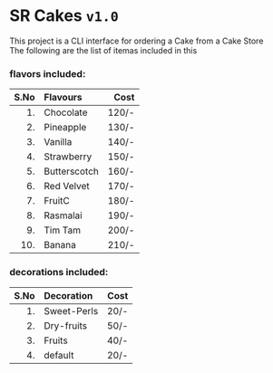 # SR Cakes ```v1.0```
This project is a CLI interface for ordering a Cake from a Cake Store<br>
The following are the list of itemas included in this


### flavors included:
|S.No| Flavours      |  Cost |
|---:|:--------------|------:|
| 1. | Chocolate     | 120/-
| 2. | Pineapple     | 130/-
| 3. | Vanilla       | 140/-
| 4. | Strawberry    | 150/-
| 5. | Butterscotch  | 160/-
| 6. | Red Velvet    | 170/-
| 7. | FruitC        | 180/-
| 8. | Rasmalai      | 190/-
| 9. | Tim Tam       | 200/-
| 10.| Banana        | 210/-

### decorations included:
| S.No   |    Decoration    |  Cost|
|-------:|:-----------------|-----:|
| 1.     | Sweet-Perls      | 20/- |
| 2.     | Dry-fruits       | 50/- |
| 3.     | Fruits           | 40/- |
| 4.     | default          | 20/- |

<!--
Hello!!! Welcome to Srinivas' Cake Store..😋
Pleasure to see you..😊
-->
<!--
See https://github.com/srinu2003/micro for details.
-->
